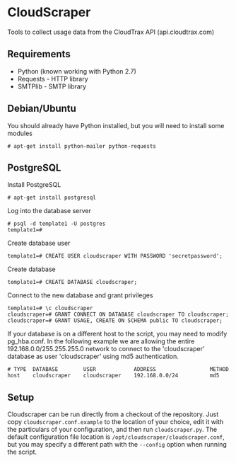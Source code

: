 CloudScraper
============

Tools to collect usage data from the CloudTrax API (api.cloudtrax.com)

Requirements
------------

* Python (known working with Python 2.7)
* Requests - HTTP library
* SMTPlib - SMTP library

Debian/Ubuntu
-------------

You should already have Python installed, but you will need to install some modules

    # apt-get install python-mailer python-requests

PostgreSQL
----------

Install PostgreSQL

    # apt-get install postgresql

Log into the database server

    # psql -d template1 -U postgres
    template1=#

Create database user

    template1=# CREATE USER cloudscraper WITH PASSWORD 'secretpassword';

Create database

    template1=# CREATE DATABASE cloudscraper;

Connect to the new database and grant privileges

    template1=# \c cloudscraper
    cloudscraper=# GRANT CONNECT ON DATABASE cloudscraper TO cloudscraper;
    cloudscraper=# GRANT USAGE, CREATE ON SCHEMA public TO cloudscraper;

If your database is on a different host to the script, you may need to modify pg_hba.conf.
In the following example we are allowing the entire 192.168.0.0/255.255.255.0 network to
connect to the 'cloudscraper' database as user 'cloudscraper' using md5 authentication.

    # TYPE  DATABASE        USER            ADDRESS                 METHOD
    host    cloudscraper    cloudscraper    192.168.0.0/24          md5

Setup
-----

Cloudscraper can be run directly from a checkout of the repository.  Just copy
`cloudscraper.conf.example` to the location of your choice, edit it with the
particulars of your configuration, and then run `cloudscraper.py`.  The default
configuration file location is `/opt/cloudscraper/cloudscraper.conf`, but you
may specify a different path with the `--config` option when running the script.

